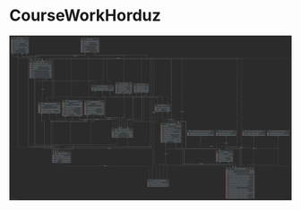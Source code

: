 # CourseWorkHorduz

![alt text](https://github.com/AlexHorduz/CourseWorkHorduz/blob/master/java.png?raw=true)

